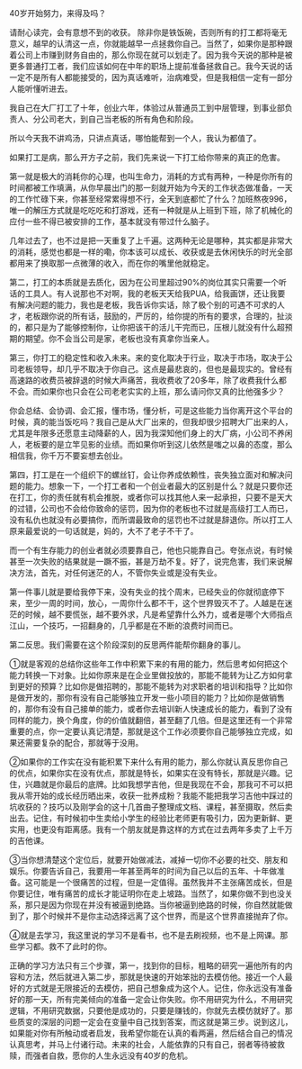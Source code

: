 40岁开始努力，来得及吗？

请耐心读完，会有意想不到的收获。
除非你是铁饭碗，否则所有的打工都将毫无意义，越早的认清这一点，你就能越早一点拯救你自己。当然了，如果你是那种跟着公司上市赚到财务自由的，那么你现在就可以划走了。因为我今天说的那种是被更多普通打工者，我们应该如何在中年的职场上提前准备拯救自己。我今天说的话一定不是所有人都能接受的，因为真话难听，治病难受，但是我相信一定有一部分人能听懂听进去。

我自己在大厂打工了十年，创业六年，体验过从普通员工到中层管理，到事业部负责人、分公司老大，到自己当老板的所有角色和阶段。

所以今天我不讲鸡汤，只讲点真话，哪怕能帮到一个人，我认为都值了。

如果打工是病，那么开方子之前，我们先来说一下打工给你带来的真正的危害。

第一就是极大的消耗你的心理，也叫生命力，消耗的方式有两种，一种是你所有的时间都被工作填满，从你早晨出门的那一刻就开始为今天的工作状态做准备，一天的工作忙碌下来，你甚至经常累得想不行，全天到底都忙了什么？加班熬夜996，唯一的解压方式就是吃吃吃和打游戏，还有一种就是从上班到下班，除了机械化的应付一些不得已被安排的工作，基本就没有带过什么脑子。

几年过去了，也不过是把一天重复了上千遍。这两种无论是哪种，其实都是非常大的消耗，感觉也都是一样的嘞，你本该可以成长、收获或是去休闲快乐的时光全部都用来了换取那一点微薄的收入，而在你的嘴里他就稳定。

第二，打工的本质就是去质化，因为在公司里超过90%的岗位其实只需要一个听话的工具人。有人说那也不对啊，我的老板天天给我PUA，给我画饼，还让我要有解决问题的能力，我也是老板，我告诉你实话，除了极个别的可遇不可求的人才，老板跟你说的所有话，鼓励的，严厉的，给你提的所有的要求，合理的，扯淡的，都只是为了能够控制你，让你把该干的活儿干完而已，压根儿就没有什么超预期的期望。你不会当公司是家，老板也没有真拿你当亲人。

第三，你打工的稳定性和收入未来。来的变化取决于行业，取决于市场，取决于公司老板领导，却几乎不取决于你自己。这点是最悲哀的，但也是最现实的。曾经有高速路的收费员被辞退的时候大声痛苦，我收费收了20多年，除了收费我什么都不会。而如果你也只会在公司老老实实的上班，那么请问你又真的比他强多少？

你会总结、会协调、会汇报，懂市场，懂分析，可是这些能力当你离开这个平台的时候，真的能当饭吃吗？我自己是从大厂出来的，但我却很少招聘大厂出来的人，尤其是年限多还愿意主动降薪的人，因为我深知他们身上的大厂病，小公司不养闲人，老板要的是立竿见影的业绩。而如果你听到这儿依然是嗤之以鼻的态度，那么相信我，你千万不要妄想去创业。

第四，打工是在一个组织下的螺丝钉，会让你养成依赖性，丧失独立面对和解决问题的能力。想象一下，一个打工者和一个创业者最大的区别是什么？就是只要你还在打工，你的责任就有机会推脱，或者你可以找其他人来一起承担，只要不是天大的过错，公司也不会给你致命的惩罚，因为你的老板也不过就是高级打工人而已，没有私仇也就没有必要搞你，而所谓最致命的惩罚也不过就是辞退你。所以打工人原来最爱说的一句话就是，妈的，大不了老子不干了。

而一个有生存能力的创业者就必须要靠自己，他也只能靠自己。夸张点说，有时候甚至一次失败的结果就是一蹶不振，甚是万劫不复。好了，说完危害，我们来说解决方法，首先，对任何迷茫的人，不管你失业或是没有失业。

第一件事儿就是要给我停下来，没有失业的找个周末，已经失业的你就彻底停下来，至少一周的时间，放心，一周你什么都不干，这个世界毁灭不了。人越是在迷茫的时候，越不要慌张，越不要外求，凡是希望靠什么外力，或者是哪个大师指点江山，一个技巧，一招翻身的，几乎都是在不断的浪费时间而已。

第二反思。我们需要在这个阶段深刻的反思两件能帮你翻身的事儿。

①就是客观的总结你这些年工作中积累下来的有用的能力，然后思考如何把这个能力转换一下对象。比如你原来是在企业里做投放的，那能不能转为让乙方如何拿到更好的预算？比如你是做招聘的，那能不能转为对求职者的培训和指导？比如你是做开发的，那你有没有自己能够独立开发一些小项目的能力？比如你是做销售的，那你有没有自己接单的能力，或者你去培训新人快速成长的能力，看到了没有同样的能力，换个角度，你的价值就翻倍，甚至翻了几倍。但是这里还有一个非常重要的点，你一定要认真记清楚，那就是这个工作必须要你自己能够独立完成，如果还需要复杂的配合，那就等于没用。

②如果你的工作实在没有能积累下来什么有用的能力，那么你就认真反思你自己的优点，如果你实在没有优点，那就是特长，如果实在没有特长，那就是兴趣。记住，兴趣就是你最后的底牌。比如我想学吉他，但是我现在不会，那我可不可以把我从零开始的成长经历晒出来，收获一批养成粉？我能不能把我学习吉他中踩过的坑收获的？技巧以及刚学会的这十几首曲子整理成文档、课程，甚至摄取，然后卖出去。记住，有时候初中生卖给小学生的经验比老师更有吸引力，因为更新鲜、更实用，也更没有距离感。我有一个朋友就是靠这样的方式在过去两年多卖了上千万的吉他课。

③当你想清楚这个定位后，就要开始做减法，减掉一切你不必要的社交、朋友和娱乐。你要告诉自己，我要用一年甚至两年的时间为自己以后的五年、十年做准备。这可能是一个很痛苦的过程，但是一定值得。虽然我并不主张痛苦成长，但是你要记住，唯有痛苦的成长才能证明你在走上坡路。当然了，如果你做不到也没关系，那只是因为你现在并没有被逼到绝路。当你被逼到绝路的时候，你自然就能做到了，那个时候并不是你主动选择远离了这个世界，而是这个世界直接抛弃了你。

④就是去学习，我这里说的学习不是看书，也不是去刷视频，也不是上网课。那些学习都。救不了此时的你。

正确的学习方法只有三个步骤，第一，找到你的目标，粗略的研究一遍他所有的内容和方法，然后就进入第二步，那就是快速的开始笨拙的去模仿他。接近一个人最好的方式就是无限接近的去模仿，把自己想象成为这个人。记住，你永远没有准备好的那一天，所有完美倾向的准备一定会让你失败。你不用研究为什么，不用研究逻辑，不用研究数据，只要他是成功的，只要是赚钱的，你就先去模仿就好了。那些质变的深层的问题一定会在变量中自己找到答案，而这就是第三步。说到这儿，如果能对你有所触动或者启发，我希望你能在认真的看两遍，然后结合自己的情况认真思考，并马上付诸行动。未来的社会，人能依靠的只有自己，弱者等待被救赎，而强者自救，愿你的人生永远没有40岁的危机。
